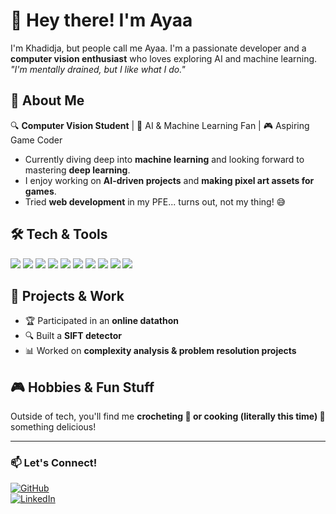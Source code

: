 # 👋 Hey there! I'm Ayaa  

I'm Khadidja, but people call me Ayaa. I'm a passionate developer and a **computer vision enthusiast** who loves exploring AI and machine learning.  
*"I'm mentally drained, but I like what I do."*  

## 🩷 About Me  
🔍 **Computer Vision Student** | 🧠 AI & Machine Learning Fan | 🎮 Aspiring Game Coder  
- Currently diving deep into **machine learning** and looking forward to mastering **deep learning**.  
- I enjoy working on **AI-driven projects** and **making pixel art assets for games**.  
- Tried **web development** in my PFE... turns out, not my thing! 😅  

## 🛠 Tech & Tools  

<p align="left">
  <img src="https://img.shields.io/badge/C-00599C?style=for-the-badge&logo=c&logoColor=white" />
  <img src="https://img.shields.io/badge/HTML5-E34F26?style=for-the-badge&logo=html5&logoColor=white" />
  <img src="https://img.shields.io/badge/Java-ED8B00?style=for-the-badge&logo=java&logoColor=white" />
  <img src="https://img.shields.io/badge/JavaScript-F7DF1E?style=for-the-badge&logo=javascript&logoColor=black" />
  <img src="https://img.shields.io/badge/PHP-777BB4?style=for-the-badge&logo=php&logoColor=white" />
  <img src="https://img.shields.io/badge/Python-3776AB?style=for-the-badge&logo=python&logoColor=white" />
  <img src="https://img.shields.io/badge/NumPy-013243?style=for-the-badge&logo=numpy&logoColor=white" />
  <img src="https://img.shields.io/badge/Pandas-150458?style=for-the-badge&logo=pandas&logoColor=white" />
  <img src="https://img.shields.io/badge/Matplotlib-ffffff?style=for-the-badge&logo=matplotlib&logoColor=black" />
  <img src="https://img.shields.io/badge/Aseprite-7D929E?style=for-the-badge&logo=aseprite&logoColor=white" />
</p>


## 🔬 Projects & Work  
- 🏆 Participated in an **online datathon**  
- 🔍 Built a **SIFT detector**  
- 📊 Worked on **complexity analysis & problem resolution projects**  

## 🎮 Hobbies & Fun Stuff  
Outside of tech, you'll find me **crocheting 🧶 or cooking (literally this time) 🍳** something delicious!  

---

### 📫 Let's Connect!  
[![GitHub](https://img.shields.io/badge/-GitHub-181717?style=for-the-badge&logo=github)](https://github.com/Ayaakhadidja)  
[![LinkedIn](https://img.shields.io/badge/-LinkedIn-0077B5?style=for-the-badge&logo=linkedin)](linkedin.com/in/khadidja-amouche-405031266)  

